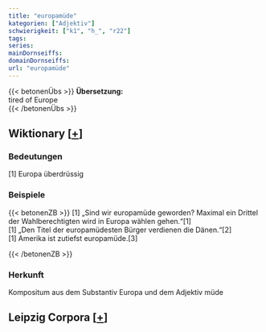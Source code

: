 ```yaml
---
title: "europamüde"
kategorien: ["Adjektiv"]
schwierigkeit: ["k1", "h_", "r22"]
tags:
series:
mainDornseiffs:
domainDornseiffs:
url: "europamüde"
---
```


{{< betonenÜbs >}}
**Übersetzung:**  
tired of Europe  
{{< /betonenÜbs >}}

## Wiktionary [[+](https://de.wiktionary.org/wiki/europamüde)]

### Bedeutungen
[1] Europa überdrüssig  

### Beispiele
{{< betonenZB >}}
[1] „Sind wir europamüde geworden? Maximal ein Drittel der Wahlberechtigten wird in Europa wählen gehen.“[1]  
[1] „Den Titel der europamüdesten Bürger verdienen die Dänen.“[2]  
[1] Amerika ist zutiefst europamüde.[3]  

{{< /betonenZB >}}
### Herkunft
Kompositum aus dem Substantiv Europa und dem Adjektiv müde  


## Leipzig Corpora [[+](https://corpora.uni-leipzig.de/en/res?word=europamüde&corpusId=deu_newscrawl-public_2018)]

